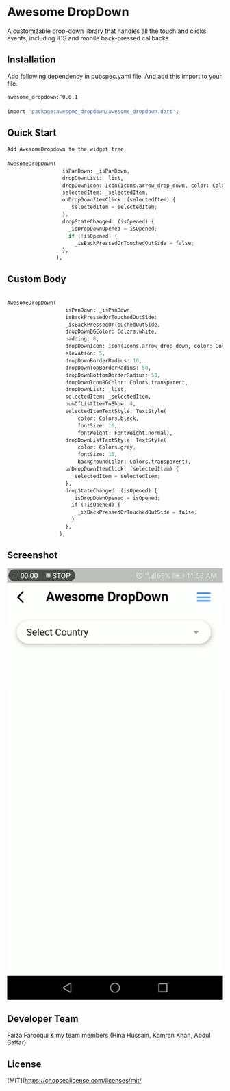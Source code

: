 # Awesome DropDown

A customizable drop-down library that handles all the touch and clicks events, including iOS and mobile back-pressed callbacks.

## Installation

Add following dependency in pubspec.yaml file. And add this import to your file.

```bash
awesome_dropdown:^0.0.1

import 'package:awesome_dropdown/awesome_dropdown.dart';
```

## Quick Start

```python
Add AwesomeDropdown to the widget tree

AwesomeDropDown(
                  isPanDown: _isPanDown,
                  dropDownList: _list,
                  dropDownIcon: Icon(Icons.arrow_drop_down, color: Colors.grey, size: 23,),
                  selectedItem: _selectedItem,
                  onDropDownItemClick: (selectedItem) {
                    _selectedItem = selectedItem;
                  },
                  dropStateChanged: (isOpened) {
                    _isDropDownOpened = isOpened;
                    if (!isOpened) {
                      _isBackPressedOrTouchedOutSide = false;                    }
                  },
                ),                ​
```

## Custom Body

```python

AwesomeDropDown(
                   ​isPanDown: _isPanDown,
                   ​isBackPressedOrTouchedOutSide:
                   ​_isBackPressedOrTouchedOutSide,
                   ​dropDownBGColor: Colors.white,
                   ​padding: 8,
                   ​dropDownIcon: Icon(Icons.arrow_drop_down, color: Colors.grey, size: 23,),
                   ​elevation: 5,
                   ​dropDownBorderRadius: 10,
                   ​dropDownTopBorderRadius: 50,
                   ​dropDownBottomBorderRadius: 50,
                   ​dropDownIconBGColor: Colors.transparent,
                   ​dropDownList: _list,
                   ​selectedItem: _selectedItem,
                   ​numOfListItemToShow: 4,
                   ​selectedItemTextStyle: TextStyle(
                       ​color: Colors.black,
                       ​fontSize: 16,
                       ​fontWeight: FontWeight.normal),
                   ​dropDownListTextStyle: TextStyle(
                       ​color: Colors.grey,
                       ​fontSize: 15,
                       ​backgroundColor: Colors.transparent),
                   ​onDropDownItemClick: (selectedItem) {
                     ​_selectedItem = selectedItem;
                   ​},
                   ​dropStateChanged: (isOpened) {
                     ​_isDropDownOpened = isOpened;
                     ​if (!isOpened) {
                       ​_isBackPressedOrTouchedOutSide = false;
                     ​}
                   ​},
                 ​),
```
## Screenshot
![Awesome DropDown](screenshot/awesome_dropDown.gif)
## Developer Team
Faiza Farooqui & my team members (Hina Hussain, Kamran Khan, Abdul Sattar)

## License
[MIT](https://choosealicense.com/licenses/mit/
